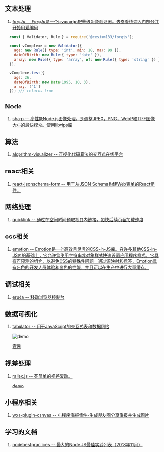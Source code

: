 ## 文本处理
1. [forgJs -- ForgJs是一个javascript轻量级对象验证器。去查看快速入门部分并开始用爱编码](https://github.com/oussamahamdaoui/forgJs)
```js
  const { Validator, Rule } = require('@cesium133/forgjs');
  
  const vComplexe = new Validator({
    age: new Rule({ type: 'int', min: 18, max: 99 }),
    dateOfBirth: new Rule({ type: 'date' }),
    array: new Rule({ type: 'array', of: new Rule({ type: 'string' }) }),
  });

  vComplexe.test({
    age: 26,
    dateOfBirth: new Date(1995, 10, 3),
    array: ['1'],
  }); /// returns true
  ```
## Node
1. [sharp -- 高性能Node.js图像处理，是调整JPEG，PNG，WebP和TIFF图像大小的最快模块。使用libvips库](https://github.com/lovell/sharp)
## 算法
1. [algorithm-visualizer -- 可视化代码算法的交互式在线平台](https://github.com/algorithm-visualizer/algorithm-visualizer)
## react相关
1. [react-jsonschema-form -- 用于从JSON Schema构建Web表单的React组件。](https://github.com/mozilla-services/react-jsonschema-form)
## 网络处理
1. [quicklink -- 通过在空闲时间预取视口内链接，加快后续页面加载速度](https://github.com/GoogleChromeLabs/quicklink)
## css相关
1. [emotion -- Emotion是一个高效且灵活的CSS-in-JS库。在许多其他CSS-in-JS库的基础上，它允许您使用字符串或对象样式快速设置应用程序样式。它具有可预测的组合，以避免CSS的特殊性问题。通过源映射和标签，Emotion具有出色的开发人员体验和出色的性能，并且可以在生产中进行大量缓存。](https://github.com/emotion-js/emotion)
## 调试相关
1. [eruda -- 移动浏览器控制台](https://github.com/liriliri/eruda)
## 数据可视化
1. [tabulator -- 用于JavaScript的交互式表和数据网格](https://github.com/olifolkerd/tabulator)

    ![demo](https://camo.githubusercontent.com/9c2d6ef191915ab62b8ebebd89b872117d50fb3a/687474703a2f2f746162756c61746f722e696e666f2f696d616765732f746162756c61746f725f7461626c652e6a7067)

    [官网](http://tabulator.info/)
## 视差处理
1. [rallax.js -- 死简单的视差滚动。](https://github.com/ChrisCavs/rallax.js)

    [demo](https://chriscavs.github.io/rallax-demo/)
## 小程序相关
1. [wxa-plugin-canvas -- 小程序海报组件-生成朋友圈分享海报并生成图片](https://github.com/jasondu/wxa-plugin-canvas)
## 学习的文档
1. [nodebestpractices -- 最大的Node.JS最佳实践列表（2018年11月）](https://github.com/i0natan/nodebestpractices)
